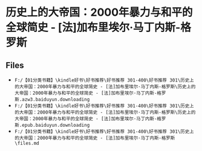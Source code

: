 # 历史上的大帝国：2000年暴力与和平的全球简史 - [法]加布里埃尔·马丁内斯-格罗斯

## Files

- `F:/【01分类书籍】\kindle好书\好书推荐\好书推荐 301-400\好书推荐 301\历史上的大帝国：2000年暴力与和平的全球简史 - [法]加布里埃尔·马丁内斯-格罗斯\历史上的大帝国：2000年暴力与和平的全球简史 - [法]加布里埃尔·马丁内斯-格罗斯.azw3.baiduyun.downloading`
- `F:/【01分类书籍】\kindle好书\好书推荐\好书推荐 301-400\好书推荐 301\历史上的大帝国：2000年暴力与和平的全球简史 - [法]加布里埃尔·马丁内斯-格罗斯\历史上的大帝国：2000年暴力与和平的全球简史 - [法]加布里埃尔·马丁内斯-格罗斯.epub.baiduyun.downloading`
- `F:/【01分类书籍】\kindle好书\好书推荐\好书推荐 301-400\好书推荐 301\历史上的大帝国：2000年暴力与和平的全球简史 - [法]加布里埃尔·马丁内斯-格罗斯\files.md`
